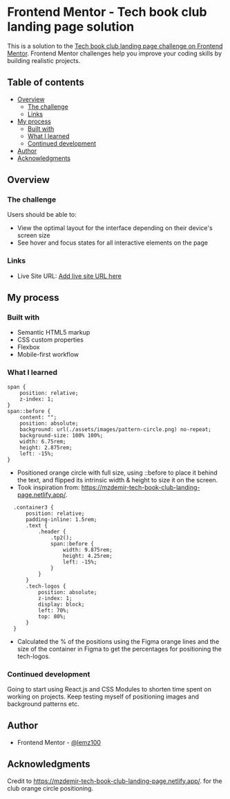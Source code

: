 # Frontend Mentor - Tech book club landing page solution

This is a solution to the [Tech book club landing page challenge on Frontend Mentor](https://www.frontendmentor.io/challenges/tech-book-club-landing-page-fZQidjHU73). Frontend Mentor challenges help you improve your coding skills by building realistic projects. 

## Table of contents

- [Overview](#overview)
  - [The challenge](#the-challenge)
  - [Links](#links)
- [My process](#my-process)
  - [Built with](#built-with)
  - [What I learned](#what-i-learned)
  - [Continued development](#continued-development)
- [Author](#author)
- [Acknowledgments](#acknowledgments)

## Overview

### The challenge

Users should be able to:

- View the optimal layout for the interface depending on their device's screen size
- See hover and focus states for all interactive elements on the page

### Links

- Live Site URL: [Add live site URL here](https://your-live-site-url.com)

## My process

### Built with

- Semantic HTML5 markup
- CSS custom properties
- Flexbox
- Mobile-first workflow

### What I learned


```less
span {
    position: relative;
    z-index: 1;
}
span::before {
    content: "";
    position: absolute;
    background: url(./assets/images/pattern-circle.png) no-repeat;
    background-size: 100% 100%;
    width: 6.75rem;
    height: 2.875rem;
    left: -15%;
}
```
* Positioned orange circle with full size, using ::before to place it behind the text, and flipped its intrinsic width & height to size it on the screen. 
* Took inspiration from:  https://mzdemir-tech-book-club-landing-page.netlify.app/.

```less
  .container3 {
      position: relative;
      padding-inline: 1.5rem;
      .text {
          .header {
              .tp2();
              span::before {
                  width: 9.875rem;
                  height: 4.25rem;
                  left: -15%;
              }
          }
      }
      .tech-logos {
          position: absolute;
          z-index: 1;
          display: block;
          left: 70%;
          top: 80%;
      }
  }
```
* Calculated the % of the positions using the Figma orange lines and the size of the container in Figma to get the percentages for positioning the tech-logos.

### Continued development

Going to start using React.js and CSS Modules to shorten time spent on working on projects.
Keep testing myself of positioning images and background patterns etc.

## Author

- Frontend Mentor - [@lemz100](https://www.frontendmentor.io/profile/lemz100)

## Acknowledgments

Credit to https://mzdemir-tech-book-club-landing-page.netlify.app/. for the club orange circle positioning.
